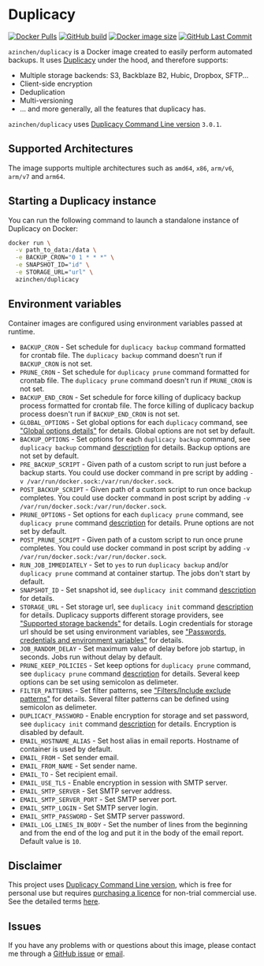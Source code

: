 # Duplicacy

[![Docker Pulls][dockerhub-pulls]][dockerhub-link]
[![GitHub build][github-build]][github-link]
[![Docker image size][dockerhub-size]][dockerhub-link]
[![GitHub Last Commit][github-lastcommit]][github-link]

`azinchen/duplicacy` is a Docker image created to easily perform automated backups. It uses [Duplicacy][duplicacy-home] under the hood, and therefore supports:

- Multiple storage backends: S3, Backblaze B2, Hubic, Dropbox, SFTP...
- Client-side encryption
- Deduplication
- Multi-versioning
- ... and more generally, all the features that duplicacy has.

`azinchen/duplicacy` uses [Duplicacy Command Line version][duplicacy-github] `3.0.1`.

## Supported Architectures

The image supports multiple architectures such as `amd64`, `x86`, `arm/v6`, `arm/v7` and `arm64`.

## Starting a Duplicacy instance

You can run the following command to launch a standalone instance of Duplicacy on Docker:

```bash
docker run \
  -v path_to_data:/data \
  -e BACKUP_CRON="0 1 * * *" \
  -e SNAPSHOT_ID="id" \
  -e STORAGE_URL="url" \
  azinchen/duplicacy
```

## Environment variables

Container images are configured using environment variables passed at runtime.

- `BACKUP_CRON`             - Set schedule for `duplicacy backup` command formatted for crontab file. The `duplicacy backup` command doesn't run if `BACKUP_CRON` is not set.
- `PRUNE_CRON`              - Set schedule for `duplicacy prune` command formatted for crontab file. The `duplicacy prune` command doesn't run if `PRUNE_CRON` is not set.
- `BACKUP_END_CRON`         - Set schedule for force killing of duplicacy backup process formatted for crontab file. The force killing of duplicacy backup process doesn't run if `BACKUP_END_CRON` is not set.
- `GLOBAL_OPTIONS`          - Set global options for each `duplicacy` command, see ["Global options details"][duplicacy-global-options] for details. Global options are not set by default.
- `BACKUP_OPTIONS`          - Set options for each `duplicacy backup` command, see `duplicacy backup` command [description][duplicacy-backup] for details. Backup options are not set by default.
- `PRE_BACKUP_SCRIPT`       - Given path of a custom script to run just before a backup starts. You could use docker command in pre script by adding `-v /var/run/docker.sock:/var/run/docker.sock`.
- `POST_BACKUP_SCRIPT`      - Given path of a custom script to run once backup completes. You could use docker command in post script by adding `-v /var/run/docker.sock:/var/run/docker.sock`.
- `PRUNE_OPTIONS`           - Set options for each `duplicacy prune` command, see `duplicacy prune` command [description][duplicacy-prune] for details. Prune options are not set by default.
- `POST_PRUNE_SCRIPT`       - Given path of a custom script to run once prune completes. You could use docker command in post script by adding `-v /var/run/docker.sock:/var/run/docker.sock`.
- `RUN_JOB_IMMEDIATELY`     - Set to `yes` to run `duplicacy backup` and/or `duplicacy prune` command at container startup. The jobs don't start by default.
- `SNAPSHOT_ID`             - Set snapshot id, see `duplicacy init` command [description][duplicacy-init] for details.
- `STORAGE_URL`             - Set storage url, see `duplicacy init` command [description][duplicacy-init] for details. Duplicacy supports different storage providers, see ["Supported storage backends"][duplicacy-storage] for details. Login credentials for storage url should be set using environment variables, see ["Passwords, credentials and environment variables"][duplicacy-variables] for details.
- `JOB_RANDOM_DELAY`        - Set maximum value of delay before job startup, in seconds. Jobs run without delay by default.
- `PRUNE_KEEP_POLICIES`     - Set keep options for `duplicacy prune` command, see `duplicacy prune` command [description][duplicacy-prune] for details. Several keep options can be set using semicolon as delimeter.
- `FILTER_PATTERNS`         - Set filter patterns, see ["Filters/Include exclude patterns"][duplicacy-filters] for details. Several filter patterns can be defined using semicolon as delimeter.
- `DUPLICACY_PASSWORD`      - Enable encryption for storage and set password, see `duplicacy init` command [description][duplicacy-init] for details. Encryption is disabled by default.
- `EMAIL_HOSTNAME_ALIAS`    - Set host alias in email reports. Hostname of container is used by default.
- `EMAIL_FROM`              - Set sender email.
- `EMAIL_FROM_NAME`         - Set sender name.
- `EMAIL_TO`                - Set recipient email.
- `EMAIL_USE_TLS`           - Enable encryption in session with SMTP server.
- `EMAIL_SMTP_SERVER`       - Set SMTP server address.
- `EMAIL_SMTP_SERVER_PORT`  - Set SMTP server port.
- `EMAIL_SMTP_LOGIN`        - Set SMTP server login.
- `EMAIL_SMTP_PASSWORD`     - Set SMTP server password.
- `EMAIL_LOG_LINES_IN_BODY` - Set the number of lines from the beginning and from the end of the log and put it in the body of the email report. Default value is `10`.

## Disclaimer

This project uses [Duplicacy Command Line version][duplicacy-github], which is free for personal use but requires [purchasing a licence][duplicacy-purchase] for non-trial commercial use. See the detailed terms [here][duplicacy-license].

## Issues

If you have any problems with or questions about this image, please contact me through a [GitHub issue][github-issues] or [email][email-link].

[dockerhub-pulls]: https://img.shields.io/docker/pulls/azinchen/duplicacy
[dockerhub-link]: https://hub.docker.com/repository/docker/azinchen/duplicacy
[dockerhub-size]: https://img.shields.io/docker/image-size/azinchen/duplicacy/latest
[github-lastcommit]: https://img.shields.io/github/last-commit/azinchen/duplicacy
[github-link]: https://github.com/azinchen/duplicacy
[github-issues]: https://github.com/azinchen/duplicacy/issues
[github-build]: https://img.shields.io/github/workflow/status/azinchen/duplicacy/CI_CD_Task
[duplicacy-home]: https://duplicacy.com
[duplicacy-github]: https://github.com/gilbertchen/duplicacy
[duplicacy-license]: https://github.com/gilbertchen/duplicacy/blob/master/LICENSE.md
[duplicacy-purchase]: https://duplicacy.com/buy.html
[duplicacy-forum]: https://forum.duplicacy.com
[duplicacy-storage]: https://forum.duplicacy.com/t/supported-storage-backends/1107
[duplicacy-global-options]: https://forum.duplicacy.com/t/global-options-details/1087
[duplicacy-init]: https://forum.duplicacy.com/t/init-command-details/1090
[duplicacy-backup]: https://forum.duplicacy.com/t/backup-command-details/1077
[duplicacy-prune]: https://forum.duplicacy.com/t/prune-command-details/1005
[duplicacy-filters]: https://forum.duplicacy.com/t/filters-include-exclude-patterns/1089
[duplicacy-variables]: https://forum.duplicacy.com/t/passwords-credentials-and-environment-variables/1094
[email-link]: mailto:alexander@zinchenko.com

